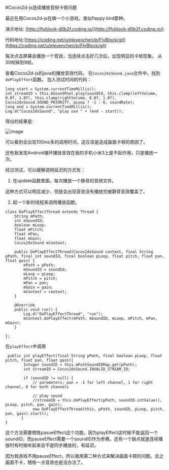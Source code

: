 #Cocos2d-js连续播放音频卡顿问题

最近在用Cocos2d-js在做一个小游戏，类似flappy bird那种。

演示地址: [http://flyblock-d0b2f.coding.io/](http://flyblock-d0b2f.coding.io/)

代码地址:[https://coding.net/u/elevenchen/p/FlyBlock/git](https://coding.net/u/elevenchen/p/FlyBlock/git)

每次点击屏幕会播放一个音效，当连续点击好几次后，出现明显的卡帧现象。
从30帧掉到9帧。

查看Cocos2d-js的java的播放音效代码，
在`Cocos2dxSound.java`文件中，找到`doPlayEffect`函数。
加入测试时间的代码：

```
long start = System.currentTimeMillis();
int streamID = this.mSoundPool.play(soundId, this.clamp(leftVolume, 0.0f, 1.0f), this.clamp(rightVolume, 0.0f, 1.0f), Cocos2dxSound.SOUND_PRIORITY, pLoop ? -1 : 0, soundRate);
long end = System.currentTimeMillis();
Log.d("Cocos2dxSound", "play use " + (end - start));

```

得出的结果是:

![image](http://git.oschina.net/nov_eleven/photo/raw/master/cocos2d-js-sound.jpg)

可以看到会出现100ms多的调用时间，这应该是造成画面卡顿的原因了。

还有我发现Android循环播放音效在我的手机小米3上是不起作用，只是播放一次。

经过测试，可以缓解调用延迟的方式有：

1. 在update函数里面，每次播放一个静音的音频文件。

这种方式可以明显减少，但是会出现音效没有播放完被静音音效覆盖了。

2. 起一个新的线程来调用播放函数。

```
class DoPlayEffectThread extends Thread {
   	String mPath;
   	int mSoundID;
   	boolean mLoop;
   	float mPitch;
   	float mPan;
   	float mGain;
   	Cocos2dxSound mContext;
   	
   	public DoPlayEffectThread(Cocos2dxSound context, final String pPath, final int soundId, final boolean pLoop, float pitch, float pan, float gain) {
   		mPath = pPath;
   		mSoundID = soundId;
   		mLoop = pLoop;
   		mPitch = pitch;
   		mPan = pan;
   		mGain = gain;
   		mContext = context;
   	}

	@Override
	public void run() {
		Log.d("DoPlayEffectThread", "run");
		mContext.doPlayEffect(mPath, mSoundID, mLoop, mPitch, mPan, mGain);
	}
   	
};

```

在`playEffect`中调用

```
 public int playEffect(final String pPath, final boolean pLoop, float pitch, float pan, float gain){
        Integer soundID = this.mPathSoundIDMap.get(pPath);
        int streamID = Cocos2dxSound.INVALID_STREAM_ID;

        if (soundID != null) {
            // parameters; pan = -1 for left channel, 1 for right channel, 0 for both channels

            // play sound
            //streamID = this.doPlayEffect(pPath, soundID.intValue(), pLoop, pitch, pan, gain);
            new DoPlayEffectThread(this, pPath, soundID, pLoop, pitch, pan, gain).start();
       }
}

```

这个方法需要牺牲pasueEffect这个功能，因为playEffect这时候不能返回一个soundID，而pauseEffect需要一个soundID作为参赛。还有一个缺点就是连续播放时有时候听起来会不是同步播放的，有延迟。

因为我游戏不用pauseEffect，所以我用第二种方式来解决画面卡顿的问题。总之画面不卡，牺牲一点音效也是没办法了。